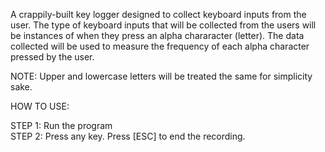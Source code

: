 A crappily-built key logger designed to collect keyboard inputs from the user. The type of keyboard inputs that will be collected from the users will be instances of when they press an alpha chararacter (letter). The data collected will be used to measure the frequency of each alpha character pressed by the user.
 
NOTE: Upper and lowercase letters will be treated the same for simplicity sake. 

HOW TO USE:

STEP 1: Run the program  
STEP 2: Press any key. Press [ESC] to end the recording.  


